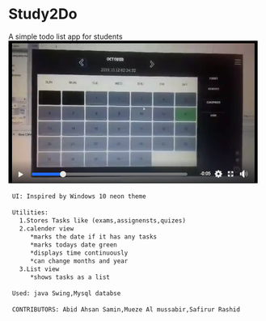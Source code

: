 # Study2Do

A simple todo list app for students
![](https://github.com/5AF1/Study2Do/blob/main/images/sample1.PNG)
    
     UI: Inspired by Windows 10 neon theme
    
     Utilities:
       1.Stores Tasks like (exams,assignensts,quizes)
       2.calender view 
          *marks the date if it has any tasks
          *marks todays date green
          *displays time continuously
          *can change months and year
       3.List view 
          *shows tasks as a list
    
     Used: java Swing,Mysql databse
    
     CONTRIBUTORS: Abid Ahsan Samin,Mueze Al mussabir,Safirur Rashid
